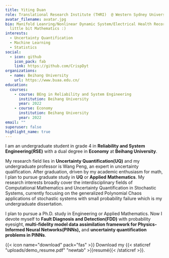 ```yaml
---
title: Yiting Duan
role: Translational Research Institute (THRI)  @ Western Sydney University
avatar_filename: avatar.jpg
bio: Manifold Leanring/Nonlinear Dynamic System/Electrical Health Records Modeling/Knowing a
  little bit Mathematics :)
interests:
  - Uncertainty Quantification
  - Machine Learning
  - Statistics
social:
  - icon: github
    icon_pack: fab
    link: https://github.com/CrispDyt
organizations:
  - name: Beihang University
    url: https://www.buaa.edu.cn/
education:
  courses:
    - course: BEng in Reliability and System Engineering
      institution: Beihang University
      year: 2022
    - course: Economy
      institution: Beihang University
      year: 2022
email: ""
superuser: false
highlight_name: true
---
```

I am an undergraduate student in grade 4 in **Reliability and System Engineering(RSE)** with a dual degree in **Economy** at **Beihang University**.

My research field lies in **Uncertainty Quantification(UQ)** and my undergraduate professor is Wang Peng, an expert in uncertainty qualification. After graduation, driven by my academic enthusiasm for math, I plan to pursue graduate study in **UQ** or **Applied** **Mathematics**. My research interests broadly cover the interdisciplinary fields of Computational Mathematics and Uncertainty Quantification in Stochastic Systems, currently focusing on the generalized Polynomial Chaos applications of stochastic systems with small probability failure which is my undergraduate dissertation. 

I plan to pursue a Ph.D. study in Engineering or Applied Mathematics. Now I devote myself to **Fault Diagnosis and Detection(FDD)** with probability eyesight, **multi-fidelity model data assimilation framework for Physics-Informed Neural Networks(PINNs),** and **uncertainty quantification problems in PINNs**.



{{< icon name="download" pack="fas" >}} Download my {{< staticref "uploads/demo_resume.pdf" "newtab" >}}resumé{{< /staticref >}}.
